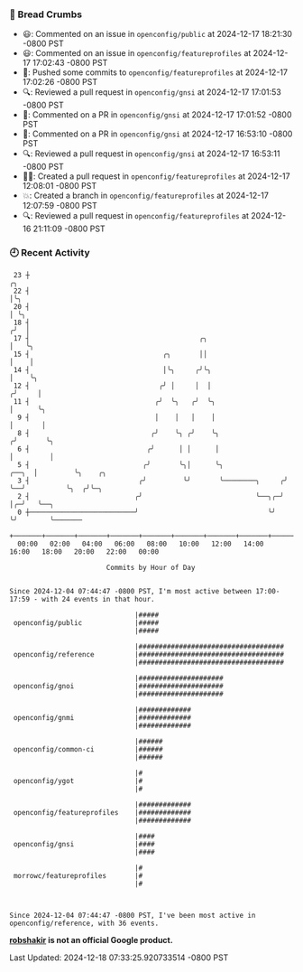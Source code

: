 ### 🍞 Bread Crumbs

 * 😃: Commented on an issue in `openconfig/public` at 2024-12-17 18:21:30 -0800 PST
 * 😃: Commented on an issue in `openconfig/featureprofiles` at 2024-12-17 17:02:43 -0800 PST
 * 🚢: Pushed some commits to `openconfig/featureprofiles` at 2024-12-17 17:02:26 -0800 PST
 * 🔍: Reviewed a pull request in  `openconfig/gnsi` at 2024-12-17 17:01:53 -0800 PST
 * 💬: Commented on a PR in  `openconfig/gnsi` at 2024-12-17 17:01:52 -0800 PST
 * 💬: Commented on a PR in  `openconfig/gnsi` at 2024-12-17 16:53:10 -0800 PST
 * 🔍: Reviewed a pull request in  `openconfig/gnsi` at 2024-12-17 16:53:11 -0800 PST
 * ✍🏼: Created a pull request in `openconfig/featureprofiles` at 2024-12-17 12:08:01 -0800 PST
 * 💥: Created a branch in `openconfig/featureprofiles` at 2024-12-17 12:07:59 -0800 PST
 * 🔍: Reviewed a pull request in  `openconfig/featureprofiles` at 2024-12-16 21:11:09 -0800 PST

### 🕘 Recent Activity
```
 23 ┼                                                                        ╭╮
 22 ┤                                                                        │╰╮
 20 ┤                                                                        │ ╰╮
 18 ┤                                                                       ╭╯  │
 17 ┤                                          ╭╮                           │   ╰╮
 15 ┤                                 ╭╮       ││                           │    │
 14 ┤                                 │╰╮     ╭╯╰╮                          │    ╰╮
 12 ┤                                ╭╯ │     │  │                         ╭╯     │
 11 ┤                               ╭╯  ╰╮   ╭╯  ╰╮                        │      ╰╮
  9 ┤                               │    │   │    │                        │       │
  8 ┤                              ╭╯    ╰╮ ╭╯    ╰╮                      ╭╯       ╰╮
  6 ┤                             ╭╯      │ │      │                      │         │
  5 ┤                            ╭╯       ╰╮│      ╰╮               ╭──╮  │         ╰╮    ╭╮
  3 ┤                           ╭╯         ╰╯       ╰────────╮     ╭╯  ╰──╯          ╰╮  ╭╯╰─╮
  2 ┤                          ╭╯                            ╰──╮╭─╯                  │╭─╯   ╰──╮
  0 ┼──────────────────────────╯                                ╰╯                    ╰╯        ╰───────
    +───────+───────+───────+───────+───────+───────+───────+───────+───────+───────+───────+───────+────
  00:00   02:00   04:00   06:00   08:00   10:00   12:00   14:00   16:00   18:00   20:00   22:00   00:00   

						Commits by Hour of Day


Since 2024-12-04 07:44:47 -0800 PST, I'm most active between 17:00-17:59 - with 24 events in that hour.

```



```
                               |#####
 openconfig/public             |#####
                               |#####

                               |####################################
 openconfig/reference          |####################################
                               |####################################

                               |#####################
 openconfig/gnoi               |#####################
                               |#####################

                               |#############
 openconfig/gnmi               |#############
                               |#############

                               |######
 openconfig/common-ci          |######
                               |######

                               |#
 openconfig/ygot               |#
                               |#

                               |#############
 openconfig/featureprofiles    |#############
                               |#############

                               |####
 openconfig/gnsi               |####
                               |####

                               |#
 morrowc/featureprofiles       |#
                               |#



Since 2024-12-04 07:44:47 -0800 PST, I've been most active in openconfig/reference, with 36 events.

```
**[robshakir](mailto:robjs@google.com) is not an official Google product.**  


Last Updated: 2024-12-18 07:33:25.920733514 -0800 PST
